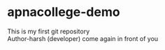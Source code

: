# apnacollege-demo
This is my first git repository 
<br>
Author-harsh (developer)
come again in front of you
